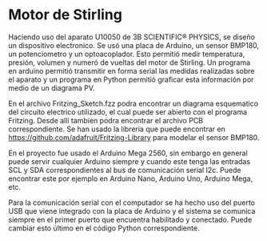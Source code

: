 # Motor de Stirling

Haciendo uso del aparato U10050  de 3B SCIENTIFIC® PHYSICS, se diseño un dispositivo electronico.
Se usó una placa de Arduino, un sensor BMP180, un potenciometro y un optoacoplador.
Esto permitió medir temperatura, presión, volumen y numeró de vueltas del motor de Stirling.
Un programa en arduino permitió transmitir en forma serial las medidas realizadas sobre el aparato y un programa en Python permitió graficar esta información por medio de un diagrama PV.

En el archivo Fritzing_Sketch.fzz podra encontrar un diagrama esquematico del circuito electrico utilizado, el cual puede ser abierto con el programa Fritzing. Desde allí tambien podra encontrar el archivo PCB correspondiente. Se han usado la libreria que puede encontrar en https://github.com/adafruit/Fritzing-Library para modelar el sensor BMP180.

En el proyecto fue usado el Arduino Mega 2560, sin embargo en general puede servir cualquier Arduino siempre y cuando este tenga las entradas SCL y SDA correspondientes al bus de comunicación serial I2c. Puede encontrar este por ejemplo en Arduino Nano, Arduino Uno, Arduino Mega, etc.

Para la comunicación serial con el computador se ha hecho uso del puerto USB que viene integrado con la placa de Arduino y el sistema se comunica siempre en el primer puerto que encuentra habilitado y conectado. Puede cambiar esto último en el código Python correspondiente.
